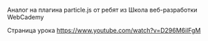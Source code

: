  Аналог на плагина particle.js от ребят из Школа веб-разработки WebCademy
 
 Страница урока https://www.youtube.com/watch?v=D296M6ilFgM